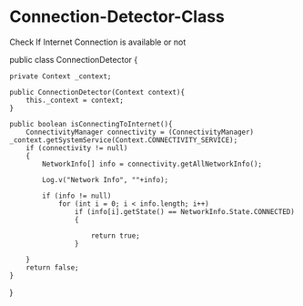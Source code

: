 # Connection-Detector-Class
Check If Internet Connection is available or not 

public class ConnectionDetector {

    private Context _context;

    public ConnectionDetector(Context context){
        this._context = context;
    }

    public boolean isConnectingToInternet(){
        ConnectivityManager connectivity = (ConnectivityManager) _context.getSystemService(Context.CONNECTIVITY_SERVICE);
        if (connectivity != null)
        {
            NetworkInfo[] info = connectivity.getAllNetworkInfo();

            Log.v("Network Info", ""+info);

            if (info != null)
                for (int i = 0; i < info.length; i++)
                    if (info[i].getState() == NetworkInfo.State.CONNECTED)
                    {

                        return true;
                    }

        }
        return false;
    }

}
